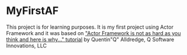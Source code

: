 # MyFirstAF
This project is for learning purposes. It is my first project using Actor Framework and it was based on ["Actor Framework is not as hard as you think and here is why…" tutorial](https://labviewwiki.org/wiki/Actor_Framework_is_not_as_hard_as_you_think_and_here_is_why%E2%80%A6) by Quentin"Q" Alldredge, Q Software Innovations, LLC
